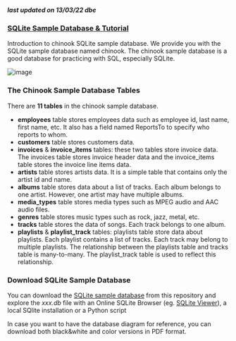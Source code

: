 ##### last updated on 13/03/22 dbe

### [SQLite Sample Database & Tutorial](https://www.sqlitetutorial.net/sqlite-sample-database/)

Introduction to chinook SQLite sample database. We provide you with the SQLite sample database named chinook. The chinook sample database is a good database for practicing with SQL, especially SQLite.

![image](https://user-images.githubusercontent.com/52699611/158073902-ac142af3-ca85-4fe8-81f5-cef62ca1094a.png)

### The Chinook Sample Database Tables
There are **11 tables** in the chinook sample database.

+ **employees** table stores employees data such as employee id, last name, first name, etc. It also has a field named ReportsTo to specify who reports to whom.  
+ **customers** table stores customers data.  
+ **invoices** & **invoice_items** tables: these two tables store invoice data. The invoices table stores invoice header data and the invoice_items table stores the invoice line items data.  
+ **artists** table stores artists data. It is a simple table that contains only the artist id and name.  
+ **albums** table stores data about a list of tracks. Each album belongs to one artist. However, one artist may have multiple albums.  
+ **media_types** table stores media types such as MPEG audio and AAC audio files.  
+ **genres** table stores music types such as rock, jazz, metal, etc.  
+ **tracks** table stores the data of songs. Each track belongs to one album.  
+ **playlists** & **playlist_track** tables: playlists table store data about playlists. Each playlist contains a list of tracks. Each track may belong to multiple playlists. The relationship between the playlists table and tracks table is many-to-many. The playlist_track table is used to reflect this relationship.  

### Download SQLite Sample Database
You can download the [SQLite sample database](https://github.com/sawubona-gmbh/BINA-FS22-WORK/blob/main/LB03-DataModelingDataStorage/SQL/sqlite-sample-database-chinook.db) from this repository and explore the *xxx.db* file with an Online SQLite Browser (eg. [SQLite Viewer](https://inloop.github.io/sqlite-viewer/)), a local SQlite installation or a Python script

In case you want to have the database diagram for reference, you can download both black&white and color versions in PDF format.
